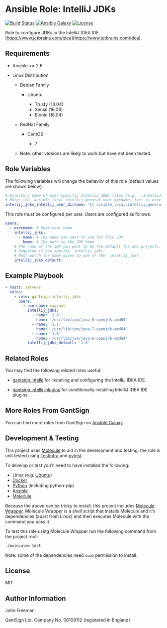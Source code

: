 Ansible Role: IntelliJ JDKs
===========================

[![Build Status](https://travis-ci.com/gantsign/ansible_role_intellij_jdks.svg?branch=master)](https://travis-ci.com/gantsign/ansible_role_intellij_jdks)
[![Ansible Galaxy](https://img.shields.io/badge/ansible--galaxy-gantsign.intellij__jdks-blue.svg)](https://galaxy.ansible.com/gantsign/intellij_jdks)
[![License](https://img.shields.io/badge/license-MIT-blue.svg)](https://raw.githubusercontent.com/gantsign/ansible_role_intellij_jdks/master/LICENSE)

Role to configure JDKs in the IntelliJ IDEA IDE
[https://www.jetbrains.com/idea](https://www.jetbrains.com/idea).

Requirements
------------

* Ansible >= 2.6

* Linux Distribution

    * Debian Family

        * Ubuntu

            * Trusty (14.04)
            * Xenial (16.04)
            * Bionic (18.04)

    * RedHat Family

        * CentOS

            * 7

    * Note: other versions are likely to work but have not been tested.

Role Variables
--------------

The following variables will change the behavior of this role (default values
are shown below):

```yaml
# Directory name of user specific IntelliJ IDEA files (e.g. `.IntelliJIdea2018.2`)
# Note: the `ansible_local.intellij.general.user_dirname` fact is provided by the gantsign.intellij role
intellij_jdks_intellij_user_dirname: '{{ ansible_local.intellij.general.user_dirname }}'
```

This role must be configured per user. Users are configured as follows:

```yaml
users:
  - username: # Unix user name
    intellij_jdks:
      - name: # The name use want to use for this JDK
        home: # The path to the JDK home.
    # The name of the JDK you want to be the default for new projects.
    # Required if you specify `intellij_jdks`.
    # Must match the name given to one of the `intellij_jdks`.
    intellij_jdks_default:
```

Example Playbook
----------------

```yaml
- hosts: servers
  roles:
    - role: gantsign.intellij_jdks
      users:
        - username: vagrant
          intellij_jdks:
            - name: '1.8'
              home: '/usr/lib/jvm/java-8-openjdk-amd64'
            - name: '1.7'
              home: '/usr/lib/jvm/java-7-openjdk-amd64'
            - name: '1.6'
              home: '/usr/lib/jvm/java-6-openjdk-amd64'
          intellij_jdks_default: '1.8'
```

Related Roles
-------------

You may find the following related roles useful:

* [gantsign.intellij](https://galaxy.ansible.com/gantsign/intellij) for
  installing and configuring the IntelliJ IDEA IDE.

* [gantsign.intellij-plugins](https://galaxy.ansible.com/gantsign/intellij-plugins)
  for conditionally installing IntelliJ IDEA IDE plugins.

More Roles From GantSign
------------------------

You can find more roles from GantSign on
[Ansible Galaxy](https://galaxy.ansible.com/gantsign).

Development & Testing
---------------------

This project uses [Molecule](http://molecule.readthedocs.io/) to aid in the
development and testing; the role is unit tested using
[Testinfra](http://testinfra.readthedocs.io/) and
[pytest](http://docs.pytest.org/).

To develop or test you'll need to have installed the following:

* Linux (e.g. [Ubuntu](http://www.ubuntu.com/))
* [Docker](https://www.docker.com/)
* [Python](https://www.python.org/) (including python-pip)
* [Ansible](https://www.ansible.com/)
* [Molecule](http://molecule.readthedocs.io/)

Because the above can be tricky to install, this project includes
[Molecule Wrapper](https://github.com/gantsign/molecule-wrapper). Molecule
Wrapper is a shell script that installs Molecule and it's dependencies (apart
from Linux) and then executes Molecule with the command you pass it.

To test this role using Molecule Wrapper run the following command from the
project root:

```bash
./moleculew test
```

Note: some of the dependencies need `sudo` permission to install.

License
-------

MIT

Author Information
------------------

John Freeman

GantSign Ltd.
Company No. 06109112 (registered in England)
